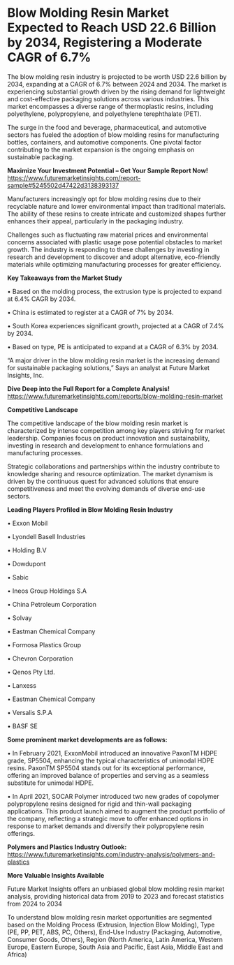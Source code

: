 # Blow Molding Resin Market Expected to Reach USD 22.6 Billion by 2034, Registering a Moderate CAGR of 6.7%

The blow molding resin industry is projected to be worth USD 22.6 billion by 2034, expanding at a CAGR of 6.7% between 2024 and 2034. The market is experiencing substantial growth driven by the rising demand for lightweight and cost-effective packaging solutions across various industries. This market encompasses a diverse range of thermoplastic resins, including polyethylene, polypropylene, and polyethylene terephthalate (PET).

The surge in the food and beverage, pharmaceutical, and automotive sectors has fueled the adoption of blow molding resins for manufacturing bottles, containers, and automotive components. One pivotal factor contributing to the market expansion is the ongoing emphasis on sustainable packaging.

**Maximize Your Investment Potential – Get Your Sample Report Now!** https://www.futuremarketinsights.com/report-sample#5245502d47422d3138393137

Manufacturers increasingly opt for blow molding resins due to their recyclable nature and lower environmental impact than traditional materials. The ability of these resins to create intricate and customized shapes further enhances their appeal, particularly in the packaging industry.

Challenges such as fluctuating raw material prices and environmental concerns associated with plastic usage pose potential obstacles to market growth. The industry is responding to these challenges by investing in research and development to discover and adopt alternative, eco-friendly materials while optimizing manufacturing processes for greater efficiency.

**Key Takeaways from the Market Study**

•	Based on the molding process, the extrusion type is projected to expand at 6.4% CAGR by 2034.

•	China is estimated to register at a CAGR of 7% by 2034.

•	South Korea experiences significant growth, projected at a CAGR of 7.4% by 2034.

•	Based on type, PE is anticipated to expand at a CAGR of 6.3% by 2034.

“A major driver in the blow molding resin market is the increasing demand for sustainable packaging solutions,” Says an analyst at Future Market Insights, Inc.

**Dive Deep into the Full Report for a Complete Analysis!** https://www.futuremarketinsights.com/reports/blow-molding-resin-market

**Competitive Landscape**

The competitive landscape of the blow molding resin market is characterized by intense competition among key players striving for market leadership. Companies focus on product innovation and sustainability, investing in research and development to enhance formulations and manufacturing processes.

Strategic collaborations and partnerships within the industry contribute to knowledge sharing and resource optimization. The market dynamism is driven by the continuous quest for advanced solutions that ensure competitiveness and meet the evolving demands of diverse end-use sectors.

**Leading Players Profiled in Blow Molding Resin Industry** 

•	Exxon Mobil

•	Lyondell Basell Industries

•	Holding B.V

•	Dowdupont

•	Sabic

•	Ineos Group Holdings S.A

•	China Petroleum Corporation

•	Solvay

•	Eastman Chemical Company

•	Formosa Plastics Group

•	Chevron Corporation

•	Qenos Pty Ltd.

•	Lanxess

•	Eastman Chemical Company

•	Versalis S.P.A

•	BASF SE

**Some prominent market developments are as follows:**

•	In February 2021, ExxonMobil introduced an innovative PaxonTM HDPE grade, SP5504, enhancing the typical characteristics of unimodal HDPE resins. PaxonTM SP5504 stands out for its exceptional performance, offering an improved balance of properties and serving as a seamless substitute for unimodal HDPE.

•	In April 2021, SOCAR Polymer introduced two new grades of copolymer polypropylene resins designed for rigid and thin-wall packaging applications. This product launch aimed to augment the product portfolio of the company, reflecting a strategic move to offer enhanced options in response to market demands and diversify their polypropylene resin offerings.

**Polymers and Plastics Industry Outlook:** https://www.futuremarketinsights.com/industry-analysis/polymers-and-plastics

**More Valuable Insights Available**

Future Market Insights offers an unbiased global blow molding resin market analysis, providing historical data from 2019 to 2023 and forecast statistics from 2024 to 2034

To understand blow molding resin market opportunities are segmented based on the Molding Process (Extrusion, Injection Blow Molding), Type (PE, PP, PET, ABS, PC, Others), End-Use Industry (Packaging, Automotive, Consumer Goods, Others), Region (North America, Latin America, Western Europe, Eastern Europe, South Asia and Pacific, East Asia, Middle East and Africa)

